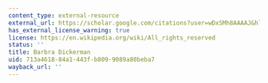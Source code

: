 ```yaml
---
content_type: external-resource
external_url: https://scholar.google.com/citations?user=wDxSMh8AAAAJ&hl=en
has_external_license_warning: true
license: https://en.wikipedia.org/wiki/All_rights_reserved
status: ''
title: Barbra Dickerman
uid: 713a4618-84a1-443f-b809-9089a80beba7
wayback_url: ''
---
```


